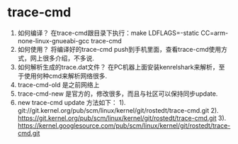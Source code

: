 # trace-cmd
1. 如何编译？
   在trace-cmd跟目录下执行：make LDFLAGS=-static CC=arm-none-linux-gnueabi-gcc trace-cmd
2. 如何使用？
   将编译好的trace-cmd push到手机里面，查看trace-cmd使用方式，网上很多介绍，不多说.
3. 如何解析生成的trace.dat文件？
   在PC机器上面安装kenrelshark来解析，至于使用何种cmd来解析网络很多.
4. trace-cmd-old
   是之前网络上
5. trace-cmd-new
   是官方的，修改很多，而且与社区可以保持同步update.
6. new trace-cmd update 方法如下：
    1). git://git.kernel.org/pub/scm/linux/kernel/git/rostedt/trace-cmd.git
	2). https://git.kernel.org/pub/scm/linux/kernel/git/rostedt/trace-cmd.git
	3). https://kernel.googlesource.com/pub/scm/linux/kernel/git/rostedt/trace-cmd.git
